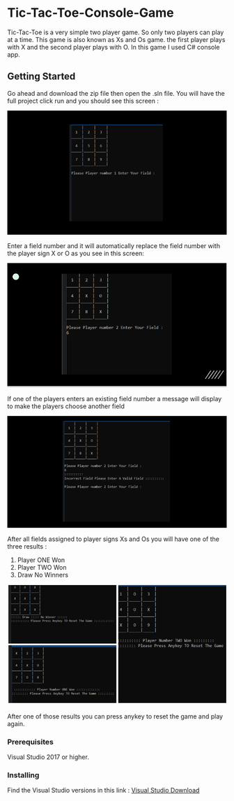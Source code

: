 # Tic-Tac-Toe-Console-Game

Tic-Tac-Toe is a very simple two player game. So only two players can play at a time. This game is also known as Xs and Os game. the first player plays with X and the second player plays with O. In this game I used C# console app.

## Getting Started

<p >
Go ahead and download the zip file then open the .sln file. You will have the full project click run and you should see this screen : 
</p>
<p align="center">
    <img src="Img/55.PNG" alt="TicTacToe"/>
</p>

<p> Enter a field number and it will automatically replace the field number with the player sign X or O as you see in this screen:<p/>

<p align="center">
    <img src="Img/56.PNG" alt="TicTacToe"/>
</p>
<p> If one of the players enters an existing field number a message will display to make the players choose another field <p/>

<p align="center">
    <img src="Img/59.PNG" alt="TicTacToe"/>
</p>


<p>After all fields assigned to player signs Xs and Os you will have one of the three results : 
<ol>
  <li>Player ONE Won</li>
  <li>Player TWO Won</li>
  <li>Draw No Winners</li>
</ol> 
<p/>
<p align="center">
    <img src="Img/54.PNG" alt="TicTacToe"/>
</p>
<p>After one of those results you can press anykey to reset the game and play again.

<p/>


### Prerequisites

Visual Studio 2017 or higher. 


### Installing

Find the Visual Studio versions in this link : 
<a href="https://visualstudio.microsoft.com/downloads/">Visual Studio Download</a>




